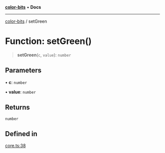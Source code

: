 [**color-bits**](../README.md) • **Docs**

***

[color-bits](../globals.md) / setGreen

# Function: setGreen()

> **setGreen**(`c`, `value`): `number`

## Parameters

• **c**: `number`

• **value**: `number`

## Returns

`number`

## Defined in

[core.ts:38](https://github.com/romgrk/color-bits/blob/70d99503f1d547f1c592a245f7764ed94817ccb5/src/core.ts#L38)
